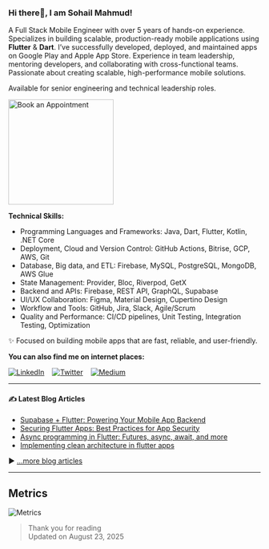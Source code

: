 ### Hi there👋, I am Sohail Mahmud!

A Full Stack Mobile Engineer with over 5 years of hands-on experience. Specializes in building scalable, production-ready mobile applications using **Flutter** & **Dart**. I’ve successfully developed, deployed, and maintained apps on Google Play and Apple App Store. Experience in team leadership, mentoring developers, and collaborating with cross-functional teams. Passionate about creating scalable, high-performance mobile solutions.

Available for senior engineering and technical leadership roles.

[<img width="210px" src="./assets/appointment.png" alt="Book an Appointment">](https://calendly.com/sohailmahmuud)

**Technical Skills:**
- Programming Languages and Frameworks: Java, Dart, Flutter, Kotlin, .NET Core
- Deployment, Cloud and Version Control: GitHub Actions, Bitrise, GCP, AWS, Git
- Database, Big data, and ETL: Firebase, MySQL, PostgreSQL, MongoDB, AWS Glue
- State Management: Provider, Bloc, Riverpod, GetX
- Backend and APIs: Firebase, REST API, GraphQL, Supabase
- UI/UX Collaboration: Figma, Material Design, Cupertino Design
- Workflow and Tools: GitHub, Jira, Slack, Agile/Scrum
- Quality and Performance: CI/CD pipelines, Unit Testing, Integration Testing, Optimization

✨ Focused on building mobile apps that are fast, reliable, and user-friendly.

**You can also find me on internet places:**

[![LinkedIn](assets/linkedin.svg)](https://www.linkedin.com/in/sohailmahmud/)&nbsp;&nbsp;&nbsp;&nbsp;[![Twitter](assets/twitter.svg)](https://twitter.com/sohailmahmuud)&nbsp;&nbsp;&nbsp;&nbsp;[![Medium](assets/medium.svg)](https://medium.com/@sohailmahmud)&nbsp;&nbsp;&nbsp;&nbsp;
<!-- [![StackOverflow](assets/stackoverflow.svg)](https://stackoverflow.com/users/13858780/sohail?tab=profile)&nbsp;&nbsp;&nbsp;&nbsp;-->

---

#### ✍️ Latest Blog Articles

<!-- BLOG-POST-LIST:START -->
- [Supabase + Flutter: Powering Your Mobile App Backend](https://sohailmahmud.medium.com/supabase-flutter-powering-your-mobile-app-backend-0c0449f79dc3)
- [Securing Flutter Apps: Best Practices for App Security](https://sohailmahmud.medium.com/securing-flutter-apps-best-practices-for-app-security-919596dd0db0)
- [Async programming in Flutter: Futures, async, await, and more](https://sohailmahmud.medium.com/async-programming-in-flutter-futures-async-await-and-more-b724ebb37886)
- [Implementing clean architecture in flutter apps](https://medium.com/@santhosh-adiga-u/implementing-clean-architecture-in-flutter-apps-5c8e37253841)
<!-- BLOG-POST-LIST:END -->

▶ [...more blog articles](https://sohailmahmud.medium.com)

---

## Metrics

![Metrics](https://metrics.lecoq.io/sohailmahmud?template=classic&followup=1&config.timezone=Asia%2FDhaka)

> Thank you for reading <br>
> Updated on August 23, 2025
